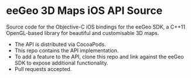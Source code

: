 eeGeo 3D Maps iOS API Source
============================

Source code for the Objective-C iOS bindings for the eeGeo SDK, a C++11 OpenGL-based library for beautiful and customisable 3D maps.

* The API is distributed via CocoaPods.
* This repo contains the API implementation.
* To add a feature to the API, clone this repo and link against the eeGeo SDK to expose additional functionality.
* Pull requests accepted.
